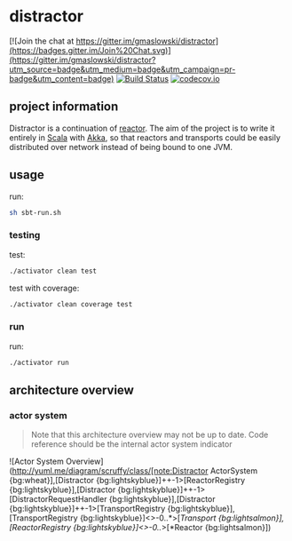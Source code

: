 distractor
==========

[![Join the chat at https://gitter.im/gmaslowski/distractor](https://badges.gitter.im/Join%20Chat.svg)](https://gitter.im/gmaslowski/distractor?utm_source=badge&utm_medium=badge&utm_campaign=pr-badge&utm_content=badge)
[![Build Status](https://snap-ci.com/gmaslowski/distractor/branch/develop/build_image)](https://snap-ci.com/gmaslowski/distractor/branch/develop)
[![codecov.io](http://codecov.io/github/gmaslowski/distractor/coverage.svg?branch=develop)](http://codecov.io/github/gmaslowski/distractor?branch=develop)

## project information
Distractor is a continuation of [reactor](https://github.com/FutureProcessing/reactor). The aim of the project is to write
it entirely in [Scala](http://www.scala-lang.org/) with [Akka](http://akka.io/), so that reactors and transports could 
be easily distributed over network instead of being bound to one JVM.

## usage

run:
```bash
sh sbt-run.sh
```

### testing

test:
```bash
./activator clean test
```

test with coverage:
```bash
./activator clean coverage test
```

### run 
run:
```bash
./activator run
```

## architecture overview
### actor system
> Note that this architecture overview may not be up to date. Code reference should be the internal actor system indicator

![Actor System Overview](http://yuml.me/diagram/scruffy/class/[note:Distractor ActorSystem {bg:wheat}],[Distractor {bg:lightskyblue}]++-1>[ReactorRegistry {bg:lightskyblue}],[Distractor {bg:lightskyblue}]++-1>[DistractorRequestHandler {bg:lightskyblue}],[Distractor {bg:lightskyblue}]++-1>[TransportRegistry {bg:lightskyblue}],[TransportRegistry {bg:lightskyblue}]<>-0..*>[*Transport {bg:lightsalmon}],[ReactorRegistry {bg:lightskyblue}]<>-0..*>[*Reactor {bg:lightsalmon}])


